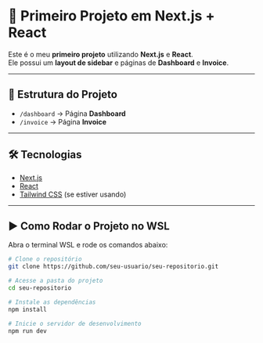 # 🚀 Primeiro Projeto em Next.js + React

Este é o meu **primeiro projeto** utilizando **Next.js** e **React**.  
Ele possui um **layout de sidebar** e páginas de **Dashboard** e **Invoice**.

---

## 📂 Estrutura do Projeto
- `/dashboard` → Página **Dashboard**  
- `/invoice` → Página **Invoice**  

---

## 🛠 Tecnologias
- [Next.js](https://nextjs.org/)  
- [React](https://reactjs.org/)  
- [Tailwind CSS](https://tailwindcss.com/) (se estiver usando)  

---

## ▶️ Como Rodar o Projeto no WSL

Abra o terminal WSL e rode os comandos abaixo:

```bash
# Clone o repositório
git clone https://github.com/seu-usuario/seu-repositorio.git

# Acesse a pasta do projeto
cd seu-repositorio

# Instale as dependências
npm install

# Inicie o servidor de desenvolvimento
npm run dev